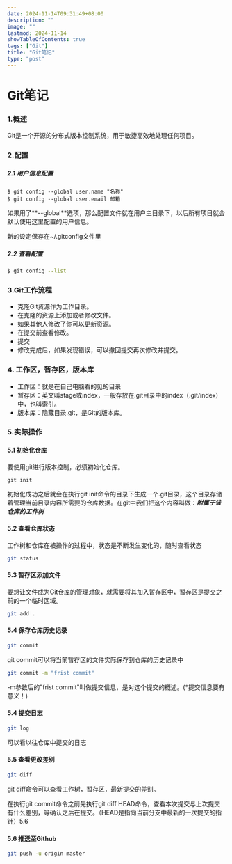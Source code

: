 ```yaml
---
date: 2024-11-14T09:31:49+08:00
description: ""
image: ""
lastmod: 2024-11-14
showTableOfContents: true
tags: ["Git"]
title: "Git笔记"
type: "post"
---
```

# Git笔记

### 1.概述

  Git是一个开源的分布式版本控制系统，用于敏捷高效地处理任何项目。

### 2.配置

##### 2.1 用户信息配置

``` git
$ git config --global user.name "名称"
$ git config --global user.email 邮箱
```

  如果用了**--global**选项，那么配置文件就在用户主目录下，以后所有项目就会默认使用这里配置的用户信息。

  新的设定保存在~/.gitconfig文件里

##### 2.2 查看配置

``` bash
$ git config --list
```



### 3.Git工作流程

+ 克隆Git资源作为工作目录。
+ 在克隆的资源上添加或者修改文件。
+ 如果其他人修改了你可以更新资源。
+ 在提交前查看修改。
+ 提交
+ 修改完成后，如果发现错误，可以撤回提交再次修改并提交。

### 4. 工作区，暂存区，版本库

+ 工作区：就是在自己电脑看的见的目录
+ 暂存区：英文叫stage或index，一般存放在.git目录中的index（.git/index）中，也叫索引。
+ 版本库：隐藏目录.git，是Git的版本库。

### 5.实际操作

#### 5.1 初始化仓库

要使用git进行版本控制，必须初始化仓库。

``` git
git init
```

  初始化成功之后就会在执行git init命令的目录下生成一个.git目录，这个目录存储着管理当前目录内容所需要的仓库数据。在git中我们把这个内容叫做：***附属于该仓库的工作树***

#### 5.2 查看仓库状态

工作树和仓库在被操作的过程中，状态是不断发生变化的，随时查看状态

``` bash
git status
```

#### 5.3 暂存区添加文件

  要想让文件成为Git仓库的管理对象，就需要将其加入暂存区中，暂存区是提交之前的一个临时区域。

``` bash
git add .
```

#### 5.4 保存仓库历史记录

``` bash
git commit
```

git commit可以将当前暂存区的文件实际保存到仓库的历史记录中

``` bash
git commit -m "frist commit"
```

-m参数后的"frist commit"叫做提交信息，是对这个提交的概述。(*提交信息要有意义！)

#### 5.4 提交日志

  ``` bash
  git log
  ```

可以看以往仓库中提交的日志

#### 5.5 查看更改差别

``` bash
git diff
```

git diff命令可以查看工作树，暂存区，最新提交的差别。

在执行git commit命令之前先执行git diff HEAD命令，查看本次提交与上次提交有什么差别，等确认之后在提交。（HEAD是指向当前分支中最新的一次提交的指针）5.6

#### 5.6 推送至Github

~~~ bash
git push -u origin master
~~~

